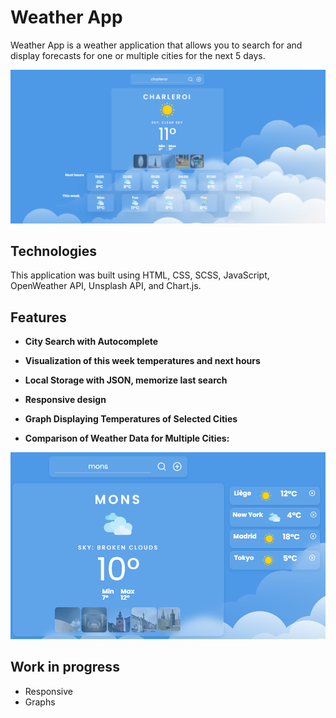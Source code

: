 # Weather App

Weather App is a weather application that allows you to search for and display forecasts for one or multiple cities for the next 5 days.

![Weather App Screenshot](assets/images/readme/main.PNG)

## Technologies

This application was built using HTML, CSS, SCSS, JavaScript, OpenWeather API, Unsplash API, and Chart.js.

## Features

- **City Search with Autocomplete**
- **Visualization of this week temperatures and next hours**
- **Local Storage with JSON, memorize last search**
- **Responsive design**
- **Graph Displaying Temperatures of Selected Cities**

- **Comparison of Weather Data for Multiple Cities:**

![Weather App Screenshot](assets/images/readme/compare.PNG)

## Work in progress

- Responsive
- Graphs
